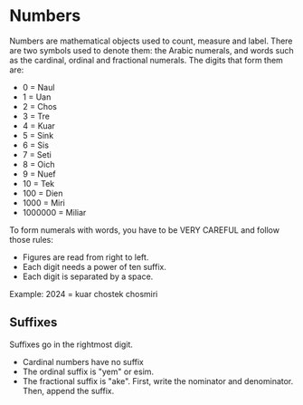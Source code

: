 # Numbers
Numbers are mathematical objects used to count, measure and label.
There are two symbols used to denote them: the Arabic numerals, and words such as the cardinal, ordinal and fractional numerals.
The digits that form them are:

- 0 = Naul
- 1 = Uan
- 2 = Chos
- 3 = Tre
- 4 = Kuar
- 5 = Sink
- 6 = Sis
- 7 = Seti
- 8 = Oich
- 9 = Nuef
- 10 = Tek
- 100 = Dien
- 1000 = Miri
- 1000000 = Miliar

To form numerals with words, you have to be VERY CAREFUL and follow those rules:
- Figures are read from right to left.
- Each digit needs a power of ten suffix.
- Each digit is separated by a space.

Example: 2024 = kuar chostek chosmiri

## Suffixes
Suffixes go in the rightmost digit.
- Cardinal numbers have no suffix
- The ordinal suffix is "yem" or esim.
- The fractional suffix is "ake". First, write the nominator and denominator. Then, append the suffix.
